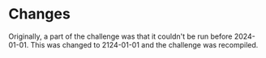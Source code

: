# Changes
Originally, a part of the challenge was that it couldn't be run before 2024-01-01.
This was changed to 2124-01-01 and the challenge was recompiled.
